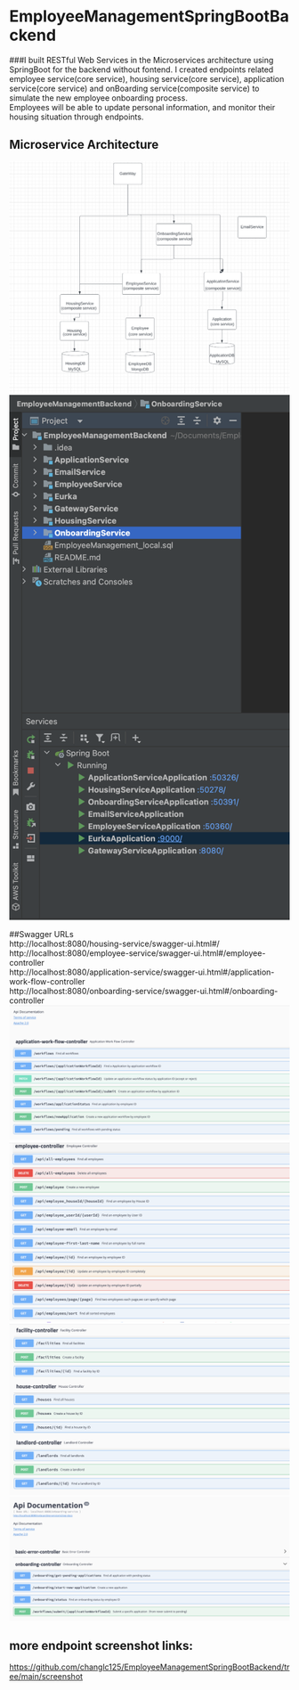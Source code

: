 # EmployeeManagementSpringBootBackend        
###I built RESTful Web Services in the Microservices architecture using SpringBoot for the backend without fontend.
I created endpoints related employee service(core service), housing service(core service), application service(core service) and onBoarding service(composite service) to simulate the new employee onboarding process.     
Employees will be able to update personal information, and monitor their housing situation through endpoints.

## Microservice Architecture
![image](https://github.com/changlc125/EmployeeManagementSpringBootBackend/blob/main/screenshot/microservice%20architecture.png)
![image](https://github.com/changlc125/EmployeeManagementSpringBootBackend/blob/main/screenshot/running%20application.png)

##Swagger URLs       
http://localhost:8080/housing-service/swagger-ui.html#/        
http://localhost:8080/employee-service/swagger-ui.html#/employee-controller        
http://localhost:8080/application-service/swagger-ui.html#/application-work-flow-controller      
http://localhost:8080/onboarding-service/swagger-ui.html#/onboarding-controller      
![image](https://github.com/changlc125/EmployeeManagementSpringBootBackend/blob/main/screenshot/swagger-applicationworkflow%20service.png)
![image](https://github.com/changlc125/EmployeeManagementSpringBootBackend/blob/main/screenshot/swagger-employee%20service.png)
![image](https://github.com/changlc125/EmployeeManagementSpringBootBackend/blob/main/screenshot/swagger-housing%20service.png)
![image](https://github.com/changlc125/EmployeeManagementSpringBootBackend/blob/main/screenshot/swagger-onboarding%20service.png)

## more endpoint screenshot links:          
https://github.com/changlc125/EmployeeManagementSpringBootBackend/tree/main/screenshot
